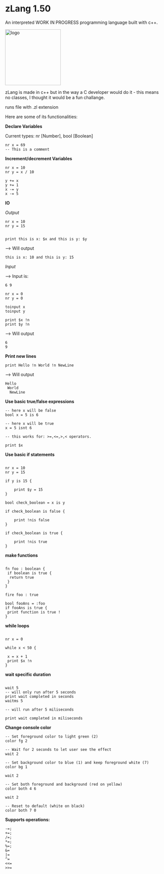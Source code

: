 # zLang 1.50
An interpreted WORK IN PROGRESS programming language built with c++.

<img width="180" height="180" alt="logo" src="https://github.com/user-attachments/assets/b5fb8bff-e3c8-4d8e-a852-a224cf935272" />

zLang is made in c++ but in the way a C developer would do it - this means no classes, I thought it would be a fun challange.

runs file with .zl extension

Here are some of its functionalities:

**Declare Variables**

Current types: nr [Number], bool [Boolean]

```zLang
nr x = 69
-- This is a comment
```

**Increment/decrement Variables**

```zLang
nr x = 10
nr y = x / 10

y += x
y += 1
x -= y
x -= 5
```

**IO**

*Output*

```zLang
nr x = 10
nr y = 15


print this is x: $x and this is y: $y
```

--> Will output

```zLang
this is x: 10 and this is y: 15
```

*Input*

--> Input is: 
```
6 9 
```

```zLang
nr x = 0
nr y = 0

toinput x
toinput y

print $x !n
print $y !n
```

--> Will output

```zLang
6
9
```

**Print new lines**

```zlang 
print Hello !n World !n NewLine
```
--> Will output

```zLang
Hello
 World
  NewLine
```

**Use basic true/false expressions**

```zLang
-- here x will be false
bool x = 5 is 6

-- here x will be true
x = 5 isnt 6

-- this works for: >=,<=,>,< operators.

print $x
```

**Use basic if statements**

```zLang

nr x = 10
nr y = 15

if y is 15 {

    print $y = 15
}

bool check_boolean = x is y

if check_boolean is false {

    print !nis false
}

if check_boolean is true {

    print !nis true
}

```

**make functions**

```zLang

fn foo : boolean {
 if boolean is true {
  return true
 }
}

fire foo : true

bool fooAns = :foo
if fooAns is true {
 print function is true !
}

```

**while loops**

```zLang

nr x = 0

while x < 50 {

 x = x + 1
 print $x !n
}
```


**wait specific duration**

```zLang

wait 5
-- will only run after 5 seconds
print wait completed in seconds
waitms 5

-- will run after 5 miliseconds

print wait completed in miliseconds
```

**Change console color**

```zLang
-- Set foreground color to light green (2)
color fg 2

-- Wait for 2 seconds to let user see the effect
wait 2

-- Set background color to blue (1) and keep foreground white (7)
color bg 1

wait 2

-- Set both foreground and background (red on yellow)
color both 4 6

wait 2

-- Reset to default (white on black)
color both 7 0

```

**Supports operations:**
```zLang
-=;
+=;
/=;
*=;
%=;
&=  
|=  
^=  
<<= 
>>= 
```

